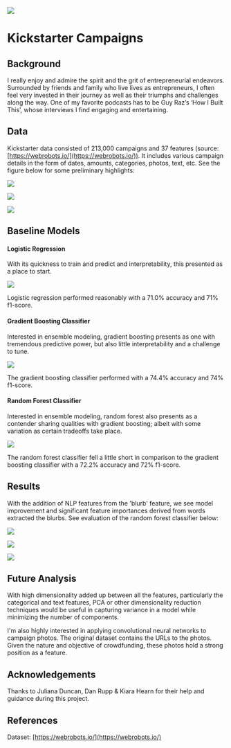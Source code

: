 ![](images/rocket_launch.jpg)

# Kickstarter Campaigns

## Background

I really enjoy and admire the spirit and the grit of entrepreneurial endeavors. Surrounded by friends and family who live lives as entrepreneurs, I often feel very invested in their journey as well as their triumphs and challenges along the way. One of my favorite podcasts has to be Guy Raz’s ‘How I Built This’, whose interviews I find engaging and entertaining.

## Data

Kickstarter data consisted of 213,000 campaigns and 37 features (source: [https://webrobots.io/](https://webrobots.io/)). It includes various campaign details in the form of dates, amounts, categories, photos,  text, etc. See the figure below for some preliminary highlights: 

![](images/eda_prelim.png)

![](images/eda_categories.png)

![](images/eda_launch_days.png)

## Baseline Models

#### Logistic Regression 

With its quickness to train and predict and interpretability, this presented as a place to start.

![](images/lr_confusion_matrix_no_nlp.png)

Logistic regression performed reasonably with a 71.0% accuracy and 71% f1-score. 

#### Gradient Boosting Classifier

Interested in ensemble modeling, gradient boosting presents as one with tremendous predictive power, but also little interpretability and a challenge to tune.

![](images/gb_confusion_matrix_no_nlp.png)

The gradient boosting classifier performed with a 74.4% accuracy and 74% f1-score. 

#### Random Forest Classifier

Interested in ensemble modeling, random forest also presents as a contender sharing qualities with gradient boosting; albeit with some variation as certain tradeoffs take place.

![](images/rf_confusion_matrix_no_nlp.png)

The random forest classifier fell a little short in comparison to the gradient boosting classifier with a 72.2% accuracy and 72% f1-score.

## Results

With the addition of NLP features from the 'blurb' feature, we see model improvement and significant feature importances derived from words extracted the blurbs. See evaluation of the random forest classifier below:

![](images/rf_confusion_matrix_add_nlp.png)

![](images/rf_roc_curve.png)

![](images/rf_feat_imp.png)

## Future Analysis

With high dimensionality added up between all the features, particularly the categorical and text features, PCA or other dimensionality reduction techniques would be useful in capturing variance in a model while minimizing the number of components.

I'm also highly interested in applying convolutional neural networks to campaign photos. The original dataset contains the URLs to the photos. Given the nature and objective of crowdfunding, these photos hold a strong position as a feature.

## Acknowledgements

Thanks to Juliana Duncan, Dan Rupp & Kiara Hearn for their help and guidance during this project.

## References
Dataset: [https://webrobots.io/](https://webrobots.io/)

